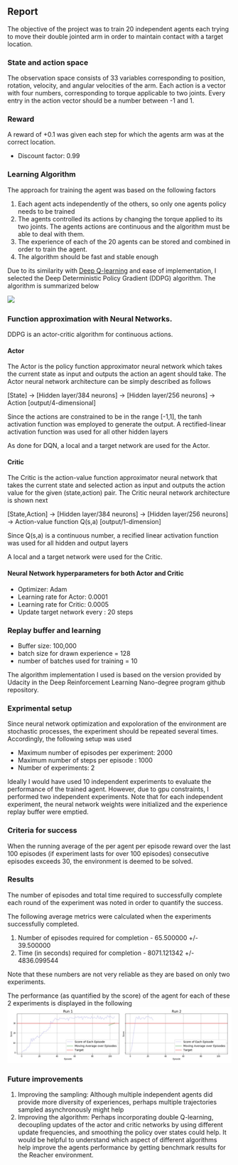 ## Report

The objective of the project was to train 20 independent agents each trying to move their double jointed arm in order to maintain contact with a target location.

### State and action space

The observation space consists of 33 variables corresponding to position, rotation, velocity, and angular velocities of the arm. Each action is a vector with four numbers, corresponding to torque applicable to two joints. Every entry in the action vector should be a number between -1 and 1.

### Reward

A reward of +0.1 was given each step for which the agents arm was at the correct location.

- Discount factor: 0.99

### Learning Algorithm

The approach for training the agent was based on the following factors

1. Each agent acts independently of the others, so only one agents policy needs to be trained
2. The agents controlled its actions by changing the torque applied to its two joints. The agents actions are continuous and the algorithm must be able to deal with them.
3. The experience of each of the 20 agents can be stored and combined in order to train the agent.
4. The algorithm should be fast and stable enough

Due to its similarity with [Deep Q-learning](https://www.nature.com/articles/nature14236) and ease of implementation, I selected the Deep Deterministic Policy Gradient (DDPG) algorithm.
The algorithm is summarized below

![](https://spinningup.openai.com/en/latest/_images/math/5811066e89799e65be299ec407846103fcf1f746.svg)

### Function approximation with Neural Networks.

DDPG is an actor-critic algorithm for continuous actions. 

#### Actor

The Actor is the policy function approximator neural network which takes the current state as input and outputs the action an agent should take. The Actor neural network architecture can be simply described as follows

[State] -> [Hidden layer/384 neurons] -> [Hidden layer/256 neurons] -> Action [output/4-dimensional]

Since the actions are constrained to be in the range [-1,1], the tanh activation function was employed to generate the output. A rectified-linear activation function was used for all other hidden layers

As done for DQN, a local and a target network are used for the Actor. 

#### Critic

The Critic is the action-value function approximator neural network that takes the current state and selected action as input and outputs the action value for the given (state,action) pair. The Critic neural network architecture is shown next

[State,Action] -> [Hidden layer/384 neurons] -> [Hidden layer/256 neurons] -> Action-value function Q(s,a) [output/1-dimension]

Since Q(s,a) is a continuous number, a recified linear activation function was used for all hidden and output layers

A local and a target network were used for the Critic. 

#### Neural Network hyperparameters for both Actor and Critic
- Optimizer: Adam
- Learning rate for Actor: 0.0001
- Learning rate for Critic: 0.0005
- Update target network every : 20 steps

### Replay buffer and learning

- Buffer size: 100,000
- batch size for drawn experience = 128
- number of batches used for training = 10

The algorithm implementation I used is based on the version provided by Udacity in the Deep Reinforcement Learning Nano-degree program github repository.


### Exprimental setup

Since neural network optimization and expoloration of the environment are stochastic processes, the experiment should be repeated several times. Accordingly, the following setup was used

- Maximum number of episodes per experiment: 2000
- Maximum number of steps per episode : 1000
- Number of experiments: 2

Ideally I would have used 10 independent experiments to evaluate the performance of the trained agent. However, due to gpu constraints, I performed two independent experiments.
Note that for each independent experiment, the neural network weights were initialized and the experience replay buffer were emptied.


### Criteria for success

When the running average of the per agent per episode reward over the last 100 episodes (if experiment lasts for over 100 episodes) consecutive episodes exceeds 30, the environment is deemed to be solved.

### Results
The number of episodes and total time required to successfully complete each round of the experiment was noted in order to quantify the success.

 The following average metrics were calculated when the experiments successfully completed.

1. Number of episodes required for completion - 65.500000 +/- 39.500000
2. Time (in seconds) required for completion - 8071.121342 +/- 4836.099544

Note that these numbers are not very reliable as they are based on only two experiments.

The performance (as quantified by the score) of the agent for each of these 2 experiments is displayed in the following ![figure](https://github.com/janamejaya/DRLND_Continuous_Control/blob/master/result_score.jpg)

### Future improvements

1. Improving the sampling: Although multiple independent agents did provide more diversity of experiences, perhaps multiple trajectories sampled asynchronously might help
2. Improving the algorithm: Perhaps incorporating double Q-learning, decoupling updates of the actor and critic networks by using different update frequencies, and smoothing the policy over states could help. It would be helpful to understand which aspect of different algorithms help improve the agents performance by getting benchmark results for the Reacher environment.
